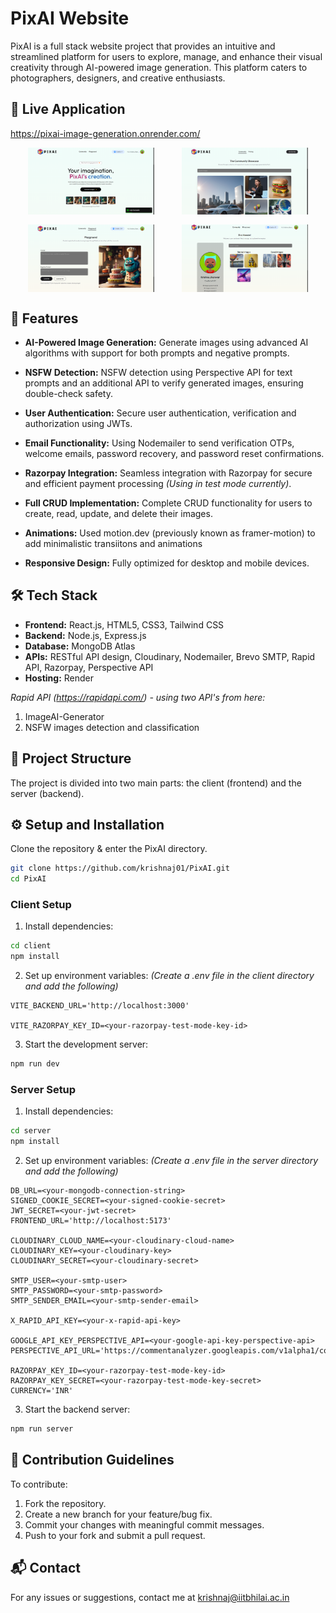 # PixAI Website
PixAI is a full stack website project that provides an intuitive and streamlined platform for users to explore, manage, and enhance their visual creativity through AI-powered image generation. This platform caters to photographers, designers, and creative enthusiasts.

## 🚀 Live Application
https://pixai-image-generation.onrender.com/

<div style="display: flex; align-items: center; justify-content: space-evenly; flex-wrap: wrap; gap: 1rem">
    <img src="./server/assets/screenshots/home-page.png" alt="PixAI Home Page" style="width: 40%; height: auto;">
    <img src="./server/assets/screenshots/community-page.png" alt="PixAI Community Page" style="width: 40%; height: auto;">
    <img src="./server/assets/screenshots/playground-page.png" alt="PixAI Playground Page" style="width: 40%; height: auto;">
    <img src="./server/assets/screenshots/dashboard-page.png" alt="PixAI Dashboard Page" style="width: 40%; height: auto;">
</div>

## 🎯 Features
- **AI-Powered Image Generation:** Generate images using advanced AI algorithms with support for both prompts and negative prompts.

- **NSFW Detection:** NSFW detection using Perspective API for text prompts and an additional API to verify generated images, ensuring double-check safety.

- **User Authentication:** Secure user authentication, verification and authorization using JWTs.

- **Email Functionality:** Using Nodemailer to send verification OTPs, welcome emails, password recovery, and password reset confirmations.

- **Razorpay Integration:** Seamless integration with Razorpay for secure and efficient payment processing *(Using in test mode currently)*.

- **Full CRUD Implementation:** Complete CRUD functionality for users to create, read, update, and delete their images.

- **Animations:** Used motion.dev (previously known as framer-motion) to add minimalistic transiitons and animations

- **Responsive Design:**  Fully optimized for desktop and mobile devices.

## 🛠️ Tech Stack
- **Frontend:** React.js, HTML5, CSS3, Tailwind CSS
- **Backend:** Node.js, Express.js
- **Database:** MongoDB Atlas
- **APIs:** RESTful API design, Cloudinary, Nodemailer, Brevo SMTP, Rapid API, Razorpay, Perspective API
- **Hosting:** Render

*Rapid API (https://rapidapi.com/) - using two API's from here:*
1. ImageAI-Generator
2. NSFW images detection and classification

## 📂 Project Structure
The project is divided into two main parts: the client (frontend) and the server (backend).

## ⚙️ Setup and Installation
Clone the repository & enter the PixAI directory.
```bash
git clone https://github.com/krishnaj01/PixAI.git
cd PixAI
```
### Client Setup
1. Install dependencies:
```bash
cd client
npm install
```

2. Set up environment variables:
*(Create a .env file in the client directory and add the following)*

```
VITE_BACKEND_URL='http://localhost:3000'

VITE_RAZORPAY_KEY_ID=<your-razorpay-test-mode-key-id>
```

3. Start the development server:
```bash
npm run dev
```

### Server Setup
1. Install dependencies:
```bash
cd server
npm install
```

2. Set up environment variables:
*(Create a .env file in the server directory and add the following)*

```
DB_URL=<your-mongodb-connection-string>
SIGNED_COOKIE_SECRET=<your-signed-cookie-secret>
JWT_SECRET=<your-jwt-secret>
FRONTEND_URL='http://localhost:5173'

CLOUDINARY_CLOUD_NAME=<your-cloudinary-cloud-name>
CLOUDINARY_KEY=<your-cloudinary-key>
CLOUDINARY_SECRET=<your-cloudinary-secret>

SMTP_USER=<your-smtp-user>
SMTP_PASSWORD=<your-smtp-password>
SMTP_SENDER_EMAIL=<your-smtp-sender-email>

X_RAPID_API_KEY=<your-x-rapid-api-key>

GOOGLE_API_KEY_PERSPECTIVE_API=<your-google-api-key-perspective-api>
PERSPECTIVE_API_URL='https://commentanalyzer.googleapis.com/v1alpha1/comments:analyze'

RAZORPAY_KEY_ID=<your-razorpay-test-mode-key-id>
RAZORPAY_KEY_SECRET=<your-razorpay-test-mode-key-secret>
CURRENCY='INR'
```

3. Start the backend server:
```bash
npm run server
```

## 📝 Contribution Guidelines
To contribute:
1. Fork the repository.
2. Create a new branch for your feature/bug fix.
3. Commit your changes with meaningful commit messages.
4. Push to your fork and submit a pull request.

## 📬 Contact
For any issues or suggestions, contact me at krishnaj@iitbhilai.ac.in